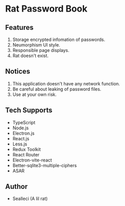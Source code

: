 # Rat Password Book

## Features

1. Storage encrypted infomation of passwords.
2. Neumorphism UI style.
3. Responsible page displays.
4. Rat doesn't exist.

## Notices

1. This application doesn't have any network function.
2. Be careful about leaking of password files.
3. Use at your own risk.

## Tech Supports

- TypeScript
- Node.js
- Electron.js
- React.js
- Less.js
- Redux Toolkit
- React Router
- Electron-vite-react
- Better-sqlite3-multiple-ciphers
- ASAR

## Author

- Sealleci (A lil rat)
